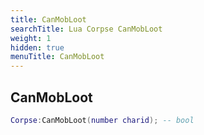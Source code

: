 ```yaml
---
title: CanMobLoot
searchTitle: Lua Corpse CanMobLoot
weight: 1
hidden: true
menuTitle: CanMobLoot
---
```

## CanMobLoot
```lua
Corpse:CanMobLoot(number charid); -- bool
```